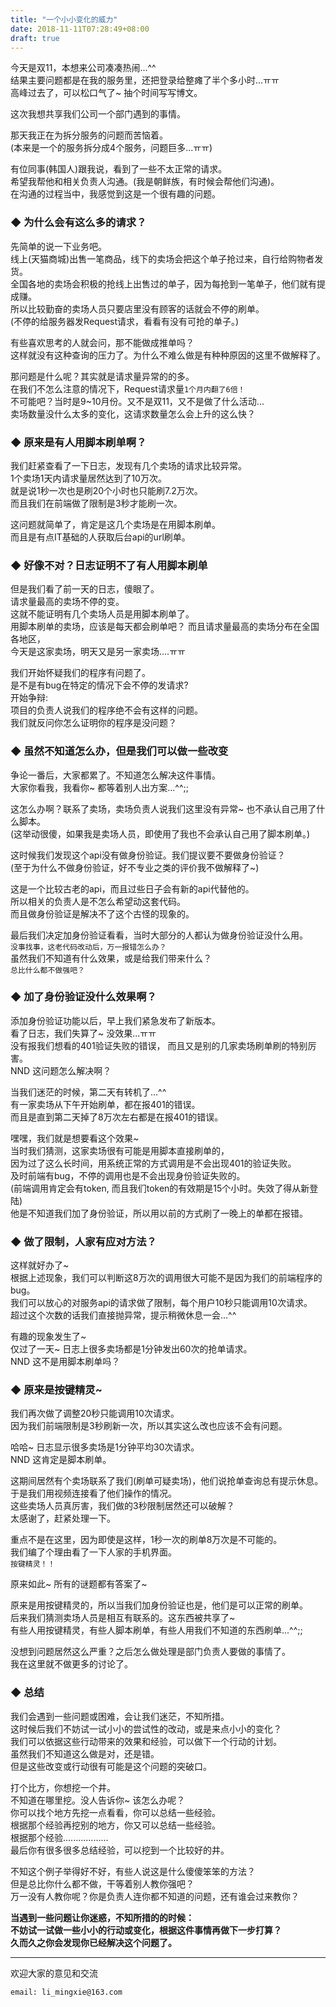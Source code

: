 ```yaml
---
title: "一个小小变化的威力"
date: 2018-11-11T07:28:49+08:00
draft: true
---
```


今天是双11，本想来公司凑凑热闹...^^  
结果主要问题都是在我的服务里，还把登录给整瘫了半个多小时...ㅠㅠ  
高峰过去了，可以松口气了~ 抽个时间写写博文。

这次我想共享我们公司一个部门遇到的事情。  

那天我正在为拆分服务的问题而苦恼着。  
(本来是一个的服务拆分成4个服务，问题巨多...ㅠㅠ)

有位同事(韩国人)跟我说，看到了一些不太正常的请求。    
希望我帮他和相关负责人沟通。(我是朝鲜族，有时候会帮他们沟通)。  
在沟通的过程当中，我感觉到这是一个很有趣的问题。  

### **◆ 为什么会有这么多的请求？**  
先简单的说一下业务吧。  
线上(天猫商城)出售一笔商品，线下的卖场会把这个单子抢过来，自行给购物者发货。  
全国各地的卖场会积极的抢线上出售过的单子，因为每抢到一笔单子，他们就有提成赚。  
所以比较勤奋的卖场人员只要店里没有顾客的话就会不停的刷单。  
(不停的给服务器发Request请求，看看有没有可抢的单子。)    

有些喜欢思考的人就会问，那不能做成推单吗？  
这样就没有这种查询的压力了。为什么不难么做是有种种原因的这里不做解释了。  

那问题是什么呢？其实就是请求量异常的的多。  
在我们不怎么注意的情况下，Request请求量`1个月内翻了6倍！`  
不可能吧？当时是9~10月份。又不是双11，又不是做了什么活动...  
卖场数量没什么太多的变化，这请求数量怎么会上升的这么快？  


### **◆ 原来是有人用脚本刷单啊？**  
我们赶紧查看了一下日志，发现有几个卖场的请求比较异常。  
1个卖场1天内请求量居然达到了10万次。  
就是说1秒一次也是刷20个小时也只能刷7.2万次。  
而且我们在前端做了限制是3秒才能刷一次。  

这问题就简单了，肯定是这几个卖场是在用脚本刷单。  
而且是有点IT基础的人获取后台api的url刷单。  

### **◆ 好像不对？日志证明不了有人用脚本刷单** 
但是我们看了前一天的日志，傻眼了。  
请求量最高的卖场不停的变。  
这就不能证明有几个卖场人员是用脚本刷单了。  
用脚本刷单的卖场，应该是每天都会刷单吧？
而且请求量最高的卖场分布在全国各地区，  
今天是这家卖场，明天又是另一家卖场....ㅠㅠ

我们开始怀疑我们的程序有问题了。  
是不是有bug在特定的情况下会不停的发请求?  
开始争辩:  
项目的负责人说我们的程序绝不会有这样的问题。  
我们就反问你怎么证明你的程序是没问题？  

### **◆ 虽然不知道怎么办，但是我们可以做一些改变** 
争论一番后，大家都累了。不知道怎么解决这件事情。  
大家你看我，我看你~ 都等着别人出方案...^^;;  

这怎么办啊？联系了卖场，卖场负责人说我们这里没有异常~ 也不承认自己用了什么脚本。  
(这举动很傻，如果我是卖场人员，即使用了我也不会承认自己用了脚本刷单。)  

这时候我们发现这个api没有做身份验证。我们提议要不要做身份验证？   
(至于为什么不做身份验证，好不专业之类的评价我不做解释了~)  

这是一个比较古老的api，而且过些日子会有新的api代替他的。  
所以相关的负责人是不怎么希望动这套代码。  
而且做身份验证是解决不了这个古怪的现象的。  

最后我们决定加身份验证看看，当时大部分的人都认为做身份验证没什么用。  
`没事找事，这老代码改动后，万一报错怎么办？`   
虽然我们不知道有什么效果，或是给我们带来什么？  
`总比什么都不做强吧？`  

### **◆ 加了身份验证没什么效果啊？**
添加身份验证功能以后，早上我们紧急发布了新版本。  
看了日志，我们失算了~ 没效果...ㅠㅠ   
没有报我们想看的401验证失败的错误，
而且又是别的几家卖场刷单刷的特别厉害。   
NND 这问题怎么解决啊？  

当我们迷茫的时候，第二天有转机了...^^  
有一家卖场从下午开始刷单，都在报401的错误。   
而且是直到第二天掉了8万次左右都是在报401的错误。  

嘿嘿，我们就是想要看这个效果~  
当时我们猜测，这家卖场很有可能是用脚本直接刷单的，  
因为过了这么长时间，用系统正常的方式调用是不会出现401的验证失败。  
及时前端有bug，不停的调用也是不会出现身份验证失败的。  
(前端调用肯定会有token, 而且我们token的有效期是15个小时。失效了得从新登陆)  
他是不知道我们加了身份验证，所以用以前的方式刷了一晚上的单都在报错。  

### **◆ 做了限制，人家有应对方法？**
这样就好办了~   
根据上述现象，我们可以判断这8万次的调用很大可能不是因为我们的前端程序的bug。  
我们可以放心的对服务api的请求做了限制，每个用户10秒只能调用10次请求。  
超过这个次数的话我们直接抛异常，提示稍微休息一会...^^   

有趣的现象发生了~  
仅过了一天~ 日志上很多卖场都是1分钟发出60次的抢单请求。  
NND 这不是用脚本刷单吗？  

### **◆ 原来是按键精灵~**
我们再次做了调整20秒只能调用10次请求。  
因为我们前端限制是3秒刷新一次，所以其实这么改也应该不会有问题。  

哈哈~ 日志显示很多卖场是1分钟平均30次请求。  
NND 这肯定是脚本刷单。  

这期间居然有个卖场联系了我们(刷单可疑卖场)，他们说抢单查询总有提示休息。  
于是我们用视频连接看了他们操作的情况。  
这些卖场人员真厉害，我们做的3秒限制居然还可以破解？  
太感谢了，赶紧处理一下。  

重点不是在这里，因为即使是这样，1秒一次的刷单8万次是不可能的。    
我们编了个理由看了一下人家的手机界面。  
`按键精灵！！`  

原来如此~ 所有的谜题都有答案了~  

原来是用按键精灵的，所以当我们加身份验证也是，他们是可以正常的刷单。  
后来我们猜测卖场人员是相互有联系的。这东西被共享了~  
有些人用按键精灵，有些人脚本刷单，有些人用我们不知道的东西刷单...^^;;  
 
没想到问题居然这么严重？之后怎么做处理是部门负责人要做的事情了。  
我在这里就不做更多的讨论了。   

### **◆ 总结**  
我们会遇到一些问题或困难，会让我们迷茫，不知所措。  
这时候后我们不妨试一试小小的尝试性的改动，或是来点小小的变化？  
我们可以依据这些行动带来的效果和经验，可以做下一个行动的计划。  
虽然我们不知道这么做是对，还是错。  
但是这些改变或行动很有可能是这个问题的突破口。  

打个比方，你想挖一个井。  
不知道在哪里挖。没人告诉你~ 该怎么办呢？   
你可以找个地方先挖一点看看，你可以总结一些经验。  
根据那个经验再挖别的地方，你又可以总结一些经验。  
根据那个经验..................  
最后你有很多很多总结经验，可以挖到一个比较好的井。  

不知这个例子举得好不好，有些人说这是什么傻傻笨笨的方法？  
但是总比你什么都不做，干等着别人教你强吧？  
万一没有人教你呢？你是负责人连你都不知道的问题，还有谁会过来教你？  

**当遇到一些问题让你迷惑，不知所措的的时候：**  
**不妨试一试做一些小小的行动或变化，根据这件事情再做下一步打算？**  
**久而久之你会发现你已经解决这个问题了。**

----------------------------------------------
欢迎大家的意见和交流

`email: li_mingxie@163.com`
